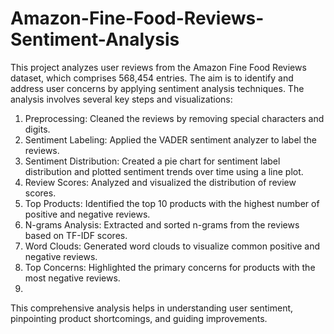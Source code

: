 # Amazon-Fine-Food-Reviews-Sentiment-Analysis

This project analyzes user reviews from the Amazon Fine Food Reviews dataset, which comprises 568,454 entries. The aim is to identify and address user concerns by applying sentiment analysis techniques. The analysis involves several key steps and visualizations:

1. Preprocessing: Cleaned the reviews by removing special characters and digits.
2. Sentiment Labeling: Applied the VADER sentiment analyzer to label the reviews.
4. Sentiment Distribution: Created a pie chart for sentiment label distribution and plotted sentiment trends over time using a line plot.
5. Review Scores: Analyzed and visualized the distribution of review scores.
6. Top Products: Identified the top 10 products with the highest number of positive and negative reviews.
7. N-grams Analysis: Extracted and sorted n-grams from the reviews based on TF-IDF scores.
8. Word Clouds: Generated word clouds to visualize common positive and negative reviews.
9. Top Concerns: Highlighted the primary concerns for products with the most negative reviews.
10. 
This comprehensive analysis helps in understanding user sentiment, pinpointing product shortcomings, and guiding improvements.

